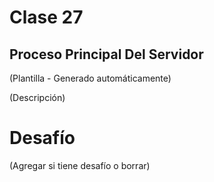 # Clase 27

## Proceso Principal Del Servidor

(Plantilla - Generado automáticamente)

(Descripción)

# Desafío

(Agregar si tiene desafío o borrar)

